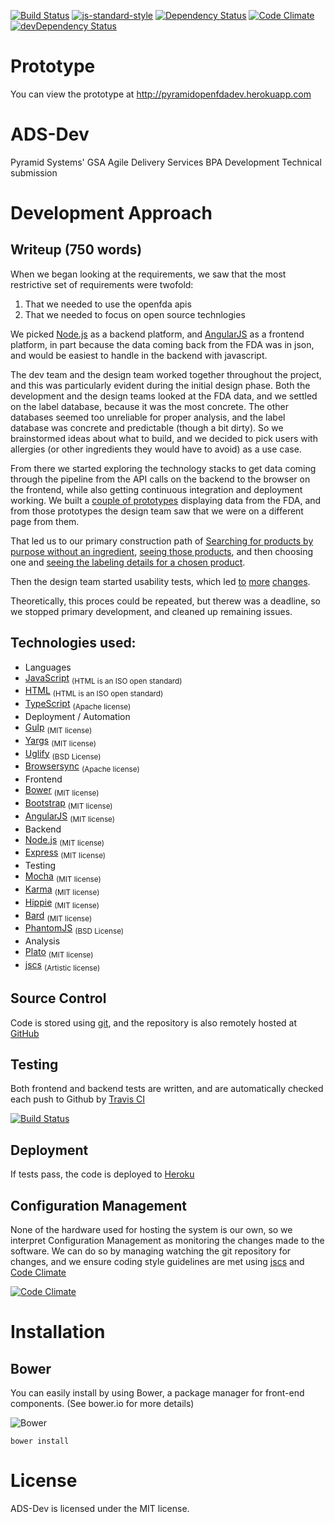 [![Build Status](https://travis-ci.org/PyramidSystemsInc/ADS-Dev.svg?branch=dev)](https://travis-ci.org/PyramidSystemsInc/ADS-Dev) 
[![js-standard-style](https://img.shields.io/badge/code%20style-standard-brightgreen.svg?style=flat)](https://github.com/feross/standard) 
[![Dependency Status](https://www.versioneye.com/user/projects/558b7920306662001e000b09/badge.svg?style=flat)](https://www.versioneye.com/user/projects/558b7920306662001e000b09)
[![Code Climate](https://codeclimate.com/github/PyramidSystemsInc/ADS-Dev/badges/gpa.svg)](https://codeclimate.com/github/PyramidSystemsInc/ADS-Dev)
[![devDependency Status](https://david-dm.org/PyramidSystemsInc/ADS-Dev/dev-status.svg)](https://david-dm.org/PyramidSystemsInc/ADS-Dev#info=devDependencies)

# Prototype
You can view the prototype at http://pyramidopenfdadev.herokuapp.com

# ADS-Dev
Pyramid Systems' GSA Agile Delivery Services BPA Development Technical submission

# Development Approach

## Writeup (750 words)

When we began looking at the requirements, we saw that the most restrictive set of requirements were twofold:

1. That we needed to use the openfda apis
2. That we needed to focus on open source technlogies

We picked [Node.js](https://nodejs.org/) as a backend platform, and [AngularJS](http://angularjs.org/) as a frontend platform, in part because the data coming back from the FDA was in json, and would be easiest to handle in the backend with javascript.

The dev team and the design team worked together throughout the project, and this was particularly evident during the initial design phase. Both the development and the design teams looked at the FDA data, and we settled on the label database, because it was the most concrete. The other databases seemed too unreliable for proper analysis, and the label database was concrete and predictable (though a bit dirty). So we brainstormed ideas about what to build, and we decided to pick users with allergies (or other ingredients they would have to avoid) as a use case.

From there we started exploring the technology stacks to get data coming through the pipeline from the API calls on the backend to the browser on the frontend, while also getting continuous integration and deployment working. We built a [couple of prototypes](https://trello.com/c/991zniQw) displaying data from the FDA, and from those prototypes the design team saw that we were on a different page from them.  

That led us to our primary construction path of [Searching for products by purpose without an ingredient](https://trello.com/c/TTeC1nPK), [seeing those products](https://trello.com/c/Nawf3CCY), and then choosing one and [seeing the labeling details for a chosen product](https://trello.com/c/jqaKRQKC).

Then the design team started usability tests, which led [to](https://trello.com/c/omaqHa8P) [more](https://trello.com/c/uOVLY6Py) [changes](https://trello.com/c/5KVPCaps).

Theoretically, this proces could be repeated, but therew was a deadline, so we stopped primary development, and cleaned up remaining issues.

## Technologies used:

* Languages
 * [JavaScript](https://en.wikipedia.org/wiki/JavaScript) <sub>(HTML is an ISO open standard)</sub>
 * [HTML](https://en.wikipedia.org/wiki/HTML) <sub>(HTML is an ISO open standard)</sub>
 * [TypeScript](http://www.typescriptlang.org/) <sub>(Apache license)</sub>
* Deployment / Automation
 * [Gulp](http://gulpjs.com/) <sub>(MIT license)</sub>
 * [Yargs](https://www.npmjs.com/package/yargs) <sub>(MIT license)</sub>
 * [Uglify](http://lisperator.net/uglifyjs/) <sub>(BSD License)</sub>
 * [Browsersync](http://www.browsersync.io/) <sub>(Apache license)</sub>
* Frontend
 * [Bower](http://bower.io/) <sub>(MIT license)</sub>
 * [Bootstrap](http://getbootstrap.com) <sub>(MIT license)</sub>
 * [AngularJS](http://angularjs.org/) <sub>(MIT license)</sub>
* Backend
 * [Node.js](https://nodejs.org/) <sub>(MIT license)</sub>
 * [Express](http://expressjs.com/) <sub>(MIT license)</sub>
* Testing
 * [Mocha](http://mochajs.org/) <sub>(MIT license)</sub>
 * [Karma](http://karma-runner.github.io/) <sub>(MIT license)</sub>
 * [Hippie](https://github.com/vesln/hippie) <sub>(MIT license)</sub>
 * [Bard](https://github.com/wardbell/bardjs) <sub>(MIT license)</sub>
 * [PhantomJS](http://phantomjs.org/) <sub>(BSD License)</sub>
* Analysis
 * [Plato](https://github.com/es-analysis/plato) <sub>(MIT license)</sub>
 * [jscs](https://www.npmjs.com/package/jscs) <sub>(Artistic license)</sub>
 
## Source Control

Code is stored using [git](http://www.git-scm.com/), and the repository is also remotely hosted at [GitHub](https://github.com/PyramidSystemsInc/ADS-Dev)
 
## Testing

Both frontend and backend tests are written, and are automatically checked each push to Github by [Travis CI](https://travis-ci.org/)

[![Build Status](https://travis-ci.org/PyramidSystemsInc/ADS-Dev.svg?branch=dev)](https://travis-ci.org/PyramidSystemsInc/ADS-Dev)

## Deployment

If tests pass, the code is deployed to [Heroku](http://pyramidopenfdadev.herokuapp.com)

## Configuration Management

None of the hardware used for hosting the system is our own, so we interpret Configuration Management as monitoring the changes made to the software. We can do so by managing watching the git repository for changes, and we ensure coding style guidelines are met using [jscs](https://www.npmjs.com/package/jscs) and [Code Climate](https://codeclimate.com/)

[![Code Climate](https://codeclimate.com/github/PyramidSystemsInc/ADS-Dev/badges/gpa.svg)](https://codeclimate.com/github/PyramidSystemsInc/ADS-Dev)

# Installation

## Bower
You can easily install  by using Bower, a package manager for front-end components. (See bower.io for more details)

![Bower](http://benschwarz.github.io/bower-badges/badge@2x.png)

`bower install `

# License
ADS-Dev is licensed under the MIT license.
